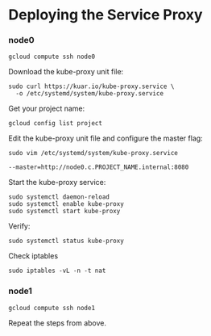 # Deploying the Service Proxy

### node0

```
gcloud compute ssh node0
```

Download the kube-proxy unit file:

```
sudo curl https://kuar.io/kube-proxy.service \
  -o /etc/systemd/system/kube-proxy.service
```

Get your project name:
```
gcloud config list project
```

Edit the kube-proxy unit file and configure the master flag:

```
sudo vim /etc/systemd/system/kube-proxy.service
```

```
--master=http://node0.c.PROJECT_NAME.internal:8080
```

Start the kube-proxy service:

```
sudo systemctl daemon-reload
sudo systemctl enable kube-proxy
sudo systemctl start kube-proxy
```

Verify:

```
sudo systemctl status kube-proxy
```

Check iptables

```
sudo iptables -vL -n -t nat
```

### node1

```
gcloud compute ssh node1
```

Repeat the steps from above.

